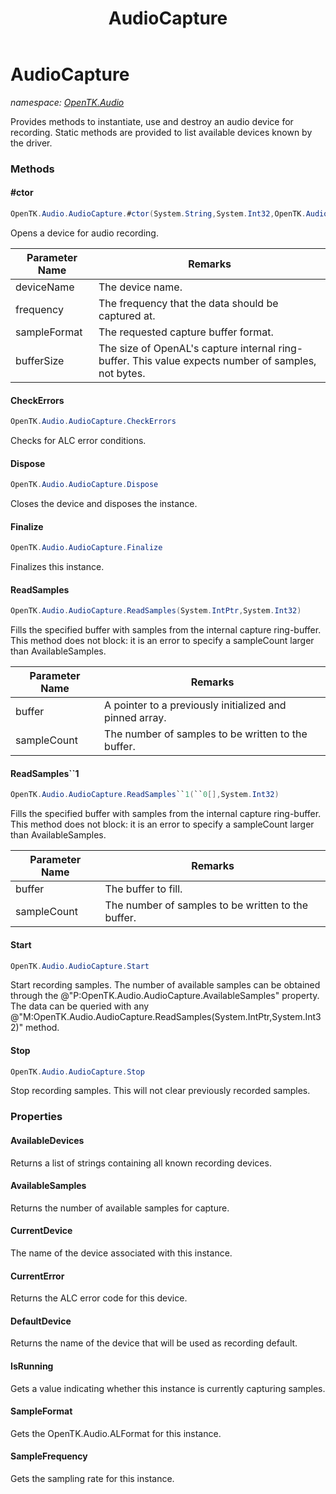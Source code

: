 ﻿---
title: AudioCapture
---

# AudioCapture
_namespace: [OpenTK.Audio](N-OpenTK.Audio.html)_

Provides methods to instantiate, use and destroy an audio device for recording.
 Static methods are provided to list available devices known by the driver.

### Methods

#### #ctor
```csharp
OpenTK.Audio.AudioCapture.#ctor(System.String,System.Int32,OpenTK.Audio.OpenAL.ALFormat,System.Int32)
```
Opens a device for audio recording.

|Parameter Name|Remarks|
|--------------|-------|
|deviceName|The device name.|
|frequency|The frequency that the data should be captured at.|
|sampleFormat|The requested capture buffer format.|
|bufferSize|The size of OpenAL's capture internal ring-buffer. This value expects number of samples, not bytes.|


#### CheckErrors
```csharp
OpenTK.Audio.AudioCapture.CheckErrors
```
Checks for ALC error conditions.

#### Dispose
```csharp
OpenTK.Audio.AudioCapture.Dispose
```
Closes the device and disposes the instance.

#### Finalize
```csharp
OpenTK.Audio.AudioCapture.Finalize
```
Finalizes this instance.

#### ReadSamples
```csharp
OpenTK.Audio.AudioCapture.ReadSamples(System.IntPtr,System.Int32)
```
Fills the specified buffer with samples from the internal capture ring-buffer. This method does not block: it is an error to specify a sampleCount larger than AvailableSamples.

|Parameter Name|Remarks|
|--------------|-------|
|buffer|A pointer to a previously initialized and pinned array.|
|sampleCount|The number of samples to be written to the buffer.|


#### ReadSamples``1
```csharp
OpenTK.Audio.AudioCapture.ReadSamples``1(``0[],System.Int32)
```
Fills the specified buffer with samples from the internal capture ring-buffer. This method does not block: it is an error to specify a sampleCount larger than AvailableSamples.

|Parameter Name|Remarks|
|--------------|-------|
|buffer|The buffer to fill.|
|sampleCount|The number of samples to be written to the buffer.|


#### Start
```csharp
OpenTK.Audio.AudioCapture.Start
```
Start recording samples.
 The number of available samples can be obtained through the @"P:OpenTK.Audio.AudioCapture.AvailableSamples" property.
 The data can be queried with any @"M:OpenTK.Audio.AudioCapture.ReadSamples(System.IntPtr,System.Int32)" method.

#### Stop
```csharp
OpenTK.Audio.AudioCapture.Stop
```
Stop recording samples. This will not clear previously recorded samples.



### Properties

#### AvailableDevices
Returns a list of strings containing all known recording devices.
#### AvailableSamples
Returns the number of available samples for capture.
#### CurrentDevice
The name of the device associated with this instance.
#### CurrentError
Returns the ALC error code for this device.
#### DefaultDevice
Returns the name of the device that will be used as recording default.
#### IsRunning
Gets a value indicating whether this instance is currently capturing samples.
#### SampleFormat
Gets the OpenTK.Audio.ALFormat for this instance.
#### SampleFrequency
Gets the sampling rate for this instance.


